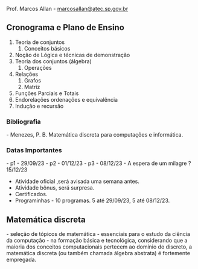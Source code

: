 Prof. Marcos Allan - marcosallan@atec.sp.gov.br


<h2>Cronograma e Plano de Ensino</h2>
<ol>
  <li>Teoria de conjuntos
    <ol>
      <li>Conceitos básicos</li>
    </ol>
  </li>
  <li>Noção de Lógica e técnicas de demonstração</li>
  <li>Teoria dos conjuntos (álgebra)
    <ol>
      <li>Operações</li>
    </ol>
  </li>
  <li> Relações
	  <ol>
		  <li>Grafos</li>
		  <li>Matriz</li>
	  </ol>
  </li>
  <li> Funções Parciais e Totais </li>
  <li> Endorelações ordenações e equivalência </li>
  <li> Indução e recursão </li>
</ol>


<h3> Bibliografia </h3>
- Menezes, P. B. Matemática discreta para computações e informática.

<h3> Datas Importantes </h3>
- p1 - 29/09/23
- p2 -  01/12/23
- p3 - 08/12/23
- A espera de um milagre ? 15/12/23

* Atividade oficial ,será avisada uma semana antes.
* Atividade bônus, será surpresa.
* Certificados.
* Programinhas - 10 programas. 5 até 29/09/23, 5 até 08/12/23. 

<h2>Matemática discreta</h2>
- seleção de tópicos de matemática
- essenciais para o estudo da ciência da computação
- na formação básica e tecnológica, considerando que a maioria dos conceitos computacionais pertecem ao domínio do discreto, a matemática discreta (ou também chamada álgebra abstrata) é fortemente empregada.